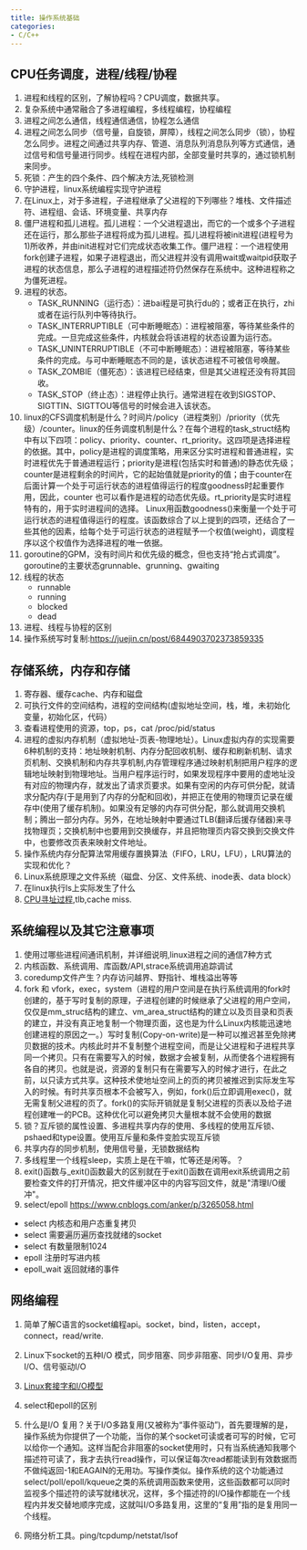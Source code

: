 ```yaml
---
title: 操作系统基础
categories: 
- C/C++
---
```



## CPU任务调度，进程/线程/协程
1. 进程和线程的区别，了解协程吗？CPU调度，数据共享。
2. 复杂系统中通常融合了多进程编程，多线程编程，协程编程
3. 进程之间怎么通信，线程通信通信，协程怎么通信
4. 进程之间怎么同步（信号量，自旋锁，屏障），线程之间怎么同步（锁），协程怎么同步。进程之间通过共享内存、管道、消息队列消息队列等方式通信，通过信号和信号量进行同步。线程在进程内部，全部变量时共享的，通过锁机制来同步。
5. 死锁：产生的四个条件、四个解决方法,死锁检测
6. 守护进程，linux系统编程实现守护进程
7. 在Linux上，对于多进程，子进程继承了父进程的下列哪些？堆栈、文件描述符、进程组、会话、环境变量、共享内存 
7. 僵尸进程和孤儿进程。孤儿进程：一个父进程退出，而它的一个或多个子进程还在运行，那么那些子进程将成为孤儿进程。孤儿进程将被init进程(进程号为1)所收养，并由init进程对它们完成状态收集工作。僵尸进程：一个进程使用fork创建子进程，如果子进程退出，而父进程并没有调用wait或waitpid获取子进程的状态信息，那么子进程的进程描述符仍然保存在系统中。这种进程称之为僵死进程。
8. 进程的状态。
	- TASK_RUNNING（运行态）：进bai程是可执行du的；或者正在执行，zhi或者在运行队列中等待执行。
	- TASK_INTERRUPTIBLE（可中断睡眠态）：进程被阻塞，等待某些条件的完成。一旦完成这些条件，内核就会将该进程的状态设置为运行态。
	- TASK_UNINTERRUPTIBLE（不可中断睡眠态）：进程被阻塞，等待某些条件的完成。与可中断睡眠态不同的是，该状态进程不可被信号唤醒。
	- TASK_ZOMBIE（僵死态）：该进程已经结束，但是其父进程还没有将其回收。
	- TASK_STOP（终止态）：进程停止执行。通常进程在收到SIGSTOP、SIGTTIN、SIGTTOU等信号的时候会进入该状态。
9. linux的CFS调度机制是什么？时间片/policy（进程类别）/priority（优先级）/counter。linux的任务调度机制是什么？在每个进程的task_struct结构中有以下四项：policy、priority、counter、rt_priority。这四项是选择进程的依据。其中，policy是进程的调度策略，用来区分实时进程和普通进程，实时进程优先于普通进程运行；priority是进程(包括实时和普通)的静态优先级；counter是进程剩余的时间片，它的起始值就是priority的值；由于counter在后面计算一个处于可运行状态的进程值得运行的程度goodness时起重要作用，因此，counter 也可以看作是进程的动态优先级。rt_priority是实时进程特有的，用于实时进程间的选择。 Linux用函数goodness()来衡量一个处于可运行状态的进程值得运行的程度。该函数综合了以上提到的四项，还结合了一些其他的因素，给每个处于可运行状态的进程赋予一个权值(weight)，调度程序以这个权值作为选择进程的唯一依据。
10. goroutine的GPM，没有时间片和优先级的概念，但也支持“抢占式调度”。 goroutine的主要状态grunnable、grunning、gwaiting
11. 线程的状态
	- runnable
	- running
	- blocked
	- dead
12. 进程、线程与协程的区别
13. 操作系统写时复制:https://juejin.cn/post/6844903702373859335


## 存储系统，内存和存储
1. 寄存器、缓存cache、内存和磁盘
2. 可执行文件的空间结构，进程的空间结构(虚拟地址空间，栈，堆，未初始化变量，初始化区，代码）
3. 查看进程使用的资源，top，ps，cat /proc/pid/status 
4. 进程的虚拟内存机制（虚拟地址-页表-物理地址）。Linux虚拟内存的实现需要6种机制的支持：地址映射机制、内存分配回收机制、缓存和刷新机制、请求页机制、交换机制和内存共享机制,内存管理程序通过映射机制把用户程序的逻辑地址映射到物理地址。当用户程序运行时，如果发现程序中要用的虚地址没有对应的物理内存，就发出了请求页要求。如果有空闲的内存可供分配，就请求分配内存(于是用到了内存的分配和回收)，并把正在使用的物理页记录在缓存中(使用了缓存机制)。如果没有足够的内存可供分配，那么就调用交换机制；腾出一部分内存。另外，在地址映射中要通过TLB(翻译后援存储器)来寻找物理页；交换机制中也要用到交换缓存，并且把物理页内容交换到交换文件中，也要修改页表来映射文件地址。
5. 操作系统内存分配算法常用缓存置换算法（FIFO，LRU，LFU），LRU算法的实现和优化？
6. Linux系统原理之文件系统（磁盘、分区、文件系统、inode表、data block）
7. 在linux执行ls上实际发生了什么
8. [CPU寻址过程](http://www.ssdfans.com/?p=105901),tlb,cache miss.

## 系统编程以及其它注意事项
1. 使用过哪些进程间通讯机制，并详细说明,linux进程之间的通信7种方式
2. 内核函数、系统调用、库函数/API,strace系统调用追踪调试
3. coredump文件产生？内存访问越界、野指针、堆栈溢出等等
4. fork 和 vfork，exec，system（进程的用户空间是在执行系统调用的fork时创建的，基于写时复制的原理，子进程创建的时候继承了父进程的用户空间，仅仅是mm_struc结构的建立、vm_area_struct结构的建立以及页目录和页表的建立，并没有真正地复制一个物理页面，这也是为什么Linux内核能迅速地创建进程的原因之一。）写时复制(Copy-on-write)是一种可以推迟甚至免除拷贝数据的技术。内核此时并不复制整个进程空间，而是让父进程和子进程共享同一个拷贝。只有在需要写入的时候，数据才会被复制，从而使各个进程拥有各自的拷贝。也就是说，资源的复制只有在需要写入的时候才进行，在此之前，以只读方式共享。这种技术使地址空间上的页的拷贝被推迟到实际发生写入的时候。有时共享页根本不会被写入，例如，fork()后立即调用exec()，就无需复制父进程的页了。fork()的实际开销就是复制父进程的页表以及给子进程创建唯一的PCB。这种优化可以避免拷贝大量根本就不会使用的数据
5. 锁？互斥锁的属性设置、多进程共享内存的使用、多线程的使用互斥锁、pshaed和type设置。使用互斥量和条件变脸实现互斥锁 
6. 共享内存的同步机制，使用信号量，无锁数据结构 
7.	多线程里一个线程sleep，实质上是在干嘛，忙等还是闲等。？
8.	exit()函数与_exit()函数最大的区别就在于exit()函数在调用exit系统调用之前要检查文件的打开情况，把文件缓冲区中的内容写回文件，就是"清理I/O缓冲"。
9.  select/epoll https://www.cnblogs.com/anker/p/3265058.html
- select 内核态和用户态重复拷贝
- select 需要遍历遍历查找就绪的socket
- select 有数量限制1024
- epoll 注册时写进内核
- epoll_wait 返回就绪的事件


## 网络编程
1.	简单了解C语言的socket编程api。socket，bind，listen，accept，connect，read/write.
2.	Linux下socket的五种I/O 模式，同步阻塞、同步非阻塞、同步I/O复用、异步I/O、信号驱动I/O
3.	[Linux套接字和I/O模型](https://www.cnblogs.com/wxquare/archive/2004/01/13/6802078.html)
4.	select和epoll的区别
5.	什么是I/O 复用？关于I/O多路复用(又被称为“事件驱动”)，首先要理解的是，操作系统为你提供了一个功能，当你的某个socket可读或者可写的时候，它可以给你一个通知。这样当配合非阻塞的socket使用时，只有当系统通知我哪个描述符可读了，我才去执行read操作，可以保证每次read都能读到有效数据而不做纯返回-1和EAGAIN的无用功。写操作类似。操作系统的这个功能通过select/poll/epoll/kqueue之类的系统调用函数来使用，这些函数都可以同时监视多个描述符的读写就绪状况，这样，多个描述符的I/O操作都能在一个线程内并发交替地顺序完成，这就叫I/O多路复用，这里的“复用”指的是复用同一个线程。

6.	网络分析工具。ping/tcpdump/netstat/lsof